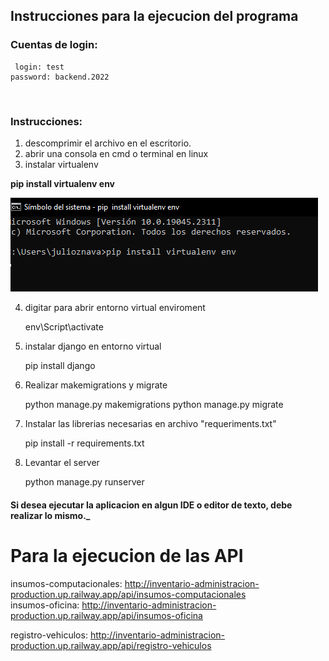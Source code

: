 <h2>Instrucciones para la ejecucion del programa</h2>
<h3>Cuentas de login: </h3>

     login: test
    password: backend.2022
<br>
<h3>Instrucciones: </h3>

1.  descomprimir el archivo en el escritorio.
2.  abrir una consola en cmd o terminal en linux
3.  instalar virtualenv

**pip install virtualenv env**

![img.png](img.png)

4. digitar para abrir entorno virtual enviroment


    env\Script\activate

5. instalar django en entorno virtual


    pip install django

6. Realizar makemigrations y migrate


    python manage.py makemigrations
    python manage.py migrate


7. Instalar las librerias necesarias en archivo "requeriments.txt"


    pip install -r requirements.txt


8. Levantar el server


    python manage.py runserver


<h4>Si desea ejecutar la aplicacion en algun IDE o editor de texto, debe realizar lo mismo._ </h4>

<h1>Para la ejecucion de las API</h1>

 insumos-computacionales: http://inventario-administracion-production.up.railway.app/api/insumos-computacionales
 <br/>
 insumos-oficina: http://inventario-administracion-production.up.railway.app/api/insumos-oficina
 
 registro-vehiculos: http://inventario-administracion-production.up.railway.app/api/registro-vehiculos
